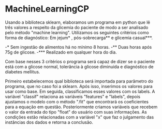 # MachineLearningCP

Usando a biblioteca sklearn, elaboramos um programa em python que lê três valores a respeito da glicemia do paciente de modo a ser analisado pelo método "machine learning". Utilizamos os seguintes critérios como forma de diagnóstico: Em jejum\* , pós-sobrecarga\** e glicemia casual\***.

-\* Sem ingestão de alimentos há no mínimo 8 horas.
-\** Duas horas após 75g de glicose.
-\*** Realizado em qualquer hora do dia.

Com base nesses 3 critérios o programa será capaz de dizer se o paciente está com a glicose normal, tolerância à glicose diminuida e diagnóstico de diabetes mellitus.

Primeiro estabelecemos qual biblioteca será importada para parâmetro do programa, que no caso foi a sklearn. Após isso, inserimos os valores para usar como base. Em seguida, classificamos esses valores com os labels. A variável "classif" relaciona as variáveis "features" e "labels", depois ajustamos o modelo com o método ".fit" que encontrará os coeficientes para a equação em questão.
Posteriormente criamos variáveis que recebem o valor da entrada do tipo "float" do usuário com suas informações. As condições estão relacionadas com a variável "x" que faz o julgamento das instâncias dos dados e retorna a conclusão.